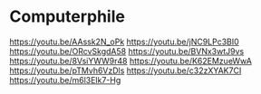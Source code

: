 # Computerphile
https://youtu.be/AAssk2N_oPk https://youtu.be/jNC9LPc3BI0 https://youtu.be/ORcvSkgdA58 https://youtu.be/BVNx3wtJ9vs https://youtu.be/8VsiYWW9r48 https://youtu.be/K62EMzueWwA https://youtu.be/pTMvh6VzDls https://youtu.be/c32zXYAK7CI https://youtu.be/m6l3Elk7-Hg
